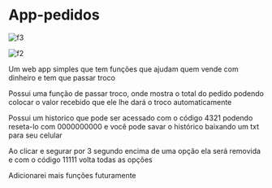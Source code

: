 # App-pedidos

![f3](https://github.com/Elvis-Almeida/Elvis-Almeida-Servidor-Windows/assets/70353348/2c318a83-815c-412a-b908-887f0de11a7f)

![f2](https://github.com/Elvis-Almeida/Elvis-Almeida-Servidor-Windows/assets/70353348/43ba2435-7f1a-4619-878f-e9288a1d3215)

Um web app simples que tem funções que ajudam quem vende com dinheiro e tem que passar troco

Possui uma função de passar troco, onde mostra o total do pedido podendo colocar o valor recebido que ele lhe dará o troco automaticamente 

Possui um historico que pode ser acessado com o código 4321 podendo reseta-lo com 0000000000 e você pode savar o histórico baixando um txt para seu celular

Ao clicar e segurar por 3 segundo encima de uma opção ela será removida e com o código 11111 volta todas as opções 

Adicionarei mais funções futuramente


